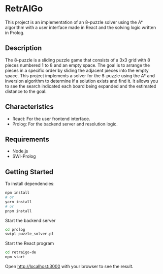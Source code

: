 # RetrAIGo
This project is an implementation of an 8-puzzle solver using the A* algorithm with a user interface made in React and the solving logic written in Prolog.

## Description
The 8-puzzle is a sliding puzzle game that consists of a 3x3 grid with 8 pieces numbered 1 to 8 and an empty space. The goal is to arrange the pieces in a specific order by sliding the adjacent pieces into the empty space. This project implements a solver for the 8-puzzle using the A* and inversion algorithm to determine if a solution exists and find it. It allows you to see the search indicated each board being expanded and the estimated distance to the goal.

## Characteristics
- React: For the user frontend interface.
- Prolog: For the backend server and resolution logic.

## Requirements
- Node.js
- SWI-Prolog

## Getting Started
To install dependencies:
```bash
npm install
# or
yarn install
# or
pnpm install
```
Start the backend server
```bash
cd prolog
swipl puzzle_solver.pl
```

Start the React program
```bash
cd retraigo-de
npm start
```

Open [http://localhost:3000](http://localhost:3000) with your browser to see the result.
